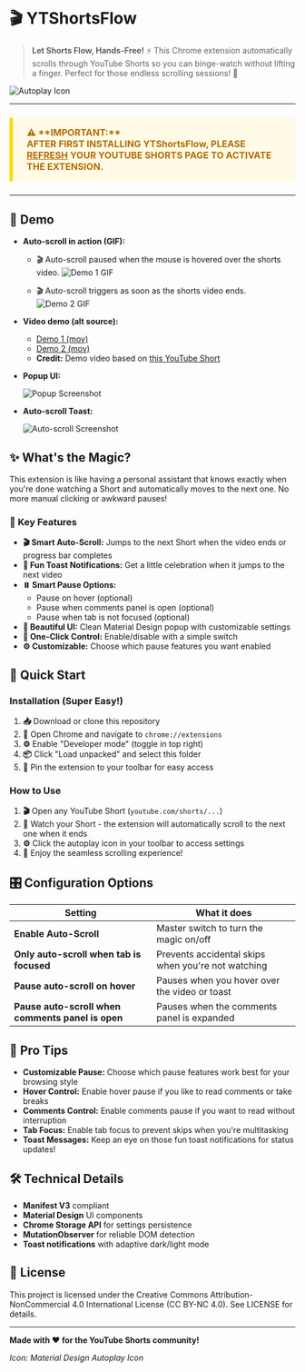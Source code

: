 # 🎬 YTShortsFlow

> **Let Shorts Flow, Hands-Free!** ⚡ This Chrome extension automatically scrolls through YouTube Shorts so you can binge-watch without lifting a finger. Perfect for those endless scrolling sessions! 🚀

![Autoplay Icon](/assets/icons/autoplay_48dp_E3E3E3_FILL0_wght400_GRAD0_opsz48.png)

---

<blockquote style="background:#fffbe6;border-left:6px solid #ffd700;padding:1em 1.5em;margin:1.5em 0;font-size:1.15em;font-weight:bold;color:#b36b00;">
  ⚠️ <span style="color:#b36b00;">**IMPORTANT:**</span> <br/>
  <span style="color:#b36b00;">AFTER FIRST INSTALLING <b>YTShortsFlow</b>, PLEASE <u>REFRESH</u> YOUR YOUTUBE SHORTS PAGE TO ACTIVATE THE EXTENSION.</span>
</blockquote>

---

## 🎥 Demo

- **Auto-scroll in action (GIF):**
  - 🎬 Auto-scroll paused when the mouse is hovered over the shorts video.
    ![Demo 1 GIF](samples/gif/ytshortsflow-demo-1.gif)

  - 🎬 Auto-scroll triggers as soon as the shorts video ends.
    ![Demo 2 GIF](samples/gif/ytshortsflow-demo-2.gif)

- **Video demo (alt source):**
  - [Demo 1 (mov)](samples/mov/ytshortsflow-demo-1.mov)
  - [Demo 2 (mov)](samples/mov/ytshortsflow-demo-2.mov)
  - **Credit:** Demo video based on [this YouTube Short](https://www.youtube.com/shorts/GfkL1G0VFgA)

- **Popup UI:**
  
  ![Popup Screenshot](samples/png/ytshortsflow-popup.png)

- **Auto-scroll Toast:**
  
  ![Auto-scroll Screenshot](samples/png/ytshortsflow-autoscroll.png)

## ✨ What's the Magic?

This extension is like having a personal assistant that knows exactly when you're done watching a Short and automatically moves to the next one. No more manual clicking or awkward pauses! 

### 🎯 Key Features
- **🎬 Smart Auto-Scroll:** Jumps to the next Short when the video ends or progress bar completes
- **🎪 Fun Toast Notifications:** Get a little celebration when it jumps to the next video
- **⏸️ Smart Pause Options:** 
  - Pause on hover (optional)
  - Pause when comments panel is open (optional)
  - Pause when tab is not focused (optional)
- **🎨 Beautiful UI:** Clean Material Design popup with customizable settings
- **🔄 One-Click Control:** Enable/disable with a simple switch
- **⚙️ Customizable:** Choose which pause features you want enabled

## 🚀 Quick Start

### Installation (Super Easy!)
1. **📥** Download or clone this repository
2. **🔧** Open Chrome and navigate to `chrome://extensions`
3. **⚙️** Enable "Developer mode" (toggle in top right)
4. **📦** Click "Load unpacked" and select this folder
5. **📌** Pin the extension to your toolbar for easy access

### How to Use
1. **🎬** Open any YouTube Short (`youtube.com/shorts/...`)
2. **🎯** Watch your Short - the extension will automatically scroll to the next one when it ends
3. **⚙️** Click the autoplay icon in your toolbar to access settings
4. **🎪** Enjoy the seamless scrolling experience!

## 🎛️ Configuration Options

| Setting | What it does |
|---------|-------------|
| **Enable Auto-Scroll** | Master switch to turn the magic on/off |
| **Only auto-scroll when tab is focused** | Prevents accidental skips when you're not watching |
| **Pause auto-scroll on hover** | Pauses when you hover over the video or toast |
| **Pause auto-scroll when comments panel is open** | Pauses when the comments panel is expanded |

## 🎪 Pro Tips

- **Customizable Pause:** Choose which pause features work best for your browsing style
- **Hover Control:** Enable hover pause if you like to read comments or take breaks
- **Comments Control:** Enable comments pause if you want to read without interruption
- **Tab Focus:** Enable tab focus to prevent skips when you're multitasking
- **Toast Messages:** Keep an eye on those fun toast notifications for status updates!

## 🛠️ Technical Details

- **Manifest V3** compliant
- **Material Design** UI components
- **Chrome Storage API** for settings persistence
- **MutationObserver** for reliable DOM detection
- **Toast notifications** with adaptive dark/light mode

## 📄 License

This project is licensed under the Creative Commons Attribution-NonCommercial 4.0 International License (CC BY-NC 4.0). See LICENSE for details.

---

**Made with ❤️ for the YouTube Shorts community!** 

*Icon: Material Design Autoplay Icon* 